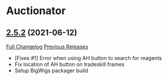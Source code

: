 # Auctionator

## [2.5.2](https://github.com/Auctionator/BCC-Auctionator/tree/2.5.2) (2021-06-12)
[Full Changelog](https://github.com/Auctionator/BCC-Auctionator/compare/2.5.1...2.5.2) [Previous Releases](https://github.com/Auctionator/BCC-Auctionator/releases)

- [Fixes #1] Error when using AH button to search for reagents  
- Fix location of AH button on tradeskill frames  
- Setup BigWigs packager build  
